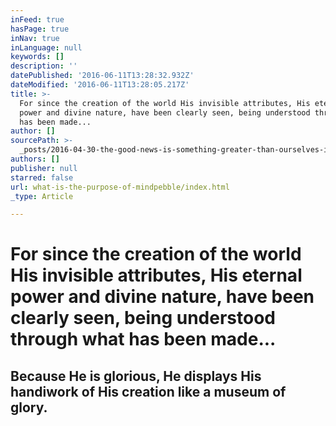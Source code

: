 ```yaml
---
inFeed: true
hasPage: true
inNav: true
inLanguage: null
keywords: []
description: ''
datePublished: '2016-06-11T13:28:32.932Z'
dateModified: '2016-06-11T13:28:05.217Z'
title: >-
  For since the creation of the world His invisible attributes, His eternal
  power and divine nature, have been clearly seen, being understood through what
  has been made... 
author: []
sourcePath: >-
  _posts/2016-04-30-the-good-news-is-something-greater-than-ourselves-is-holdin.md
authors: []
publisher: null
starred: false
url: what-is-the-purpose-of-mindpebble/index.html
_type: Article

---
```

# For since the creation of the world His invisible attributes, His eternal power and divine nature, have been clearly seen, being understood through what has been made... 

## Because He is glorious, He displays His handiwork of His creation like a museum of glory.